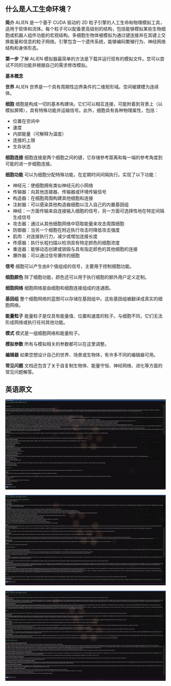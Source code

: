 ## 什么是人工生命环境？

**简介**
 ALIEN 是一个基于 CUDA 驱动的 2D 粒子引擎的人工生命和物理模拟工具，适用于软体和流体。每个粒子可以配备更高级别的结构，包括能够模拟某些生物细胞或机器人组件功能的宏观结构。多细胞生物体被模拟为通过键连接并在其键上交换能量和信息的粒子网络。引擎包含一个遗传系统，能够编码繁殖行为、神经网络结构和身体形态。

**第一步**
 了解 ALIEN 模拟器最简单的方法是下载并运行现有的模拟文件。您可以尝试不同的功能并根据自己的需求修改模拟。

**基本概念**

**世界**
 ALIEN 世界是一个具有周期性边界条件的二维矩形域。空间被建模为连续体。

**细胞**
 细胞是构成一切的基本构建块。它们可以相互连接，可能附着到背景上（以模拟屏障），具有特殊功能并运输信号。此外，细胞具有各种物理属性，包括：

- 位置在空间中
- 速度
- 内部能量（可解释为温度）
- 连接的上限
- 生存状态

**细胞连接**
 细胞连接是两个细胞之间的键，它存储参考距离和每一端的参考角度到可能的进一步细胞连接。

**细胞功能**
 可以为细胞分配特殊功能，在定期时间间隔执行。实现了以下功能：

- 神经元：使细胞拥有类似神经元的小网络
- 传输器：向其他连接器、传输器或环境传输信号
- 构造器：在细胞周围构建其他细胞和连接
- 注射器：可以感染其他构造器细胞以注入自己的内置基因组
- 神经：一方面传输来自连接输入细胞的信号，另一方面可选择性地在特定间隔生成信号
- 攻击器：通过从其他细胞网络中窃取能量来攻击周围细胞
- 防御器：当另一个细胞在附近执行攻击时降低攻击强度
- 肌肉：对连接执行力，减少或增加连接长度
- 传感器：执行长程扫描以检测具有特定颜色的细胞浓度
- 重连器：能够动态创建或销毁与具有指定颜色的其他细胞的连接
- 爆炸器：可以通过信号爆炸的细胞

**信号**
 细胞可以产生由8个值组成的信号，主要用于控制细胞功能。

**细胞颜色**
 除了细胞功能，颜色还可以用于执行细胞的额外用户定义定制。

**细胞网络**
 细胞网络是由细胞和细胞连接组成的连通图。

**基因组**
 整个细胞网络的蓝图可以存储在基因组中。这些基因组被翻译成真实的细胞网络。

**能量粒子**
 能量粒子是仅具有能量值、位置和速度的粒子。与细胞不同，它们无法形成网络或执行任何其他功能。

**模式**
 模式是一组细胞网络和能量粒子。

**模拟参数**
 所有与模拟相关的参数都可以在这里调整。

**编辑器**
 如果您想设计自己的世界、场景或生物体，有许多不同的编辑器可用。

**常见问题**
 文档还包含了关于自复制生物体、能量守恒、神经网络、进化等方面的常见问题解答。









## 英语原文

![ff1583ac50e63e5665707717de6f2cea](./assets/ff1583ac50e63e5665707717de6f2cea.png)

![b92e0f6eb481c6a4daec932fdeeae585](./assets/b92e0f6eb481c6a4daec932fdeeae585.png)

![caf6ec3d90509659cc23f43f32210a01](./assets/caf6ec3d90509659cc23f43f32210a01.png)